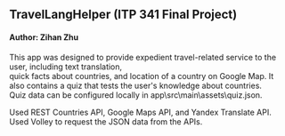 ## TravelLangHelper (ITP 341 Final Project)   
#### Author: Zihan Zhu   

This app was designed to provide expedient travel-related service to the user, including text translation,     
quick facts about countries, and location of a country on Google Map. It also contains a quiz that tests the user's knowledge about countries.  
Quiz data can be configured locally in app\src\main\assets\quiz.json.

Used REST Countries API, Google Maps API, and Yandex Translate API. Used Volley to request the JSON data from the APIs.
